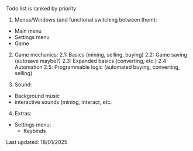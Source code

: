Todo list is ranked by priority

1. Menus/Windows (and functional switching between them):
  - Main menu
  - Settings menu 
  - Game

2. Game mechanics:
  2.1: Basics (mining, selling, buying)
  2.2: Game saving (autosave maybe?)
  2.3: Expanded basics (converting, etc.)
  2.4: Automation
  2.5: Programmable logic (automated buying, converting, selling)

3. Sound:
  - Background music
  - interactive sounds (mining, interact, etc.

4. Extras:
  - Settings menu:
    - Keybinds

Last updated: 18/01/2025
